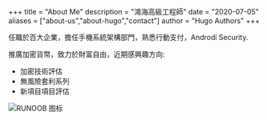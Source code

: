 +++
title = "About Me"
description = "鴻海高級工程師"
date = "2020-07-05"
aliases = ["about-us","about-hugo","contact"]
author = "Hugo Authors"
+++


<!--more-->

任職於百大企業，擔任手機系統架構部門，熟悉行動支付，Androdi Security.

推廣加密貨幣，致力於財富自由，近期感興趣方向:

- 加密技術評估
- 無風險套利系列
- 新項目項目評估


![RUNOOB 图标](https://lh3.googleusercontent.com/proxy/aHbtc70EPYWFdzMPLy2kT45mpnFtBHXvG5DD6t67moRouIV4coXU6VphtkTmL333mrOL53TgXuJilrd_tfOFg1AW9d9VGZ5DrPc06tUwnKOZUg)